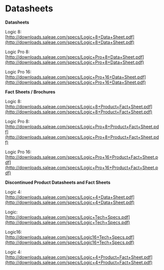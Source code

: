 # Datasheets

**Datasheets**

Logic 8:  
[http://downloads.saleae.com/specs/Logic+8+Data+Sheet.pdf](http://downloads.saleae.com/specs/Logic+8+Data+Sheet.pdf)

Logic Pro 8:  
[http://downloads.saleae.com/specs/Logic+Pro+8+Data+Sheet.pdf](http://downloads.saleae.com/specs/Logic+Pro+8+Data+Sheet.pdf)

Logic Pro 16:  
[http://downloads.saleae.com/specs/Logic+Pro+16+Data+Sheet.pdf](http://downloads.saleae.com/specs/Logic+Pro+16+Data+Sheet.pdf)

**Fact Sheets / Brochures**

Logic 8:  
[http://downloads.saleae.com/specs/Logic+8+Product+Fact+Sheet.pdf](http://downloads.saleae.com/specs/Logic+8+Product+Fact+Sheet.pdf)

Logic Pro 8:  
[http://downloads.saleae.com/specs/Logic+Pro+8+Product+Fact+Sheet.pdf](http://downloads.saleae.com/specs/Logic+Pro+8+Product+Fact+Sheet.pdf)

Logic Pro 16:  
[http://downloads.saleae.com/specs/Logic+Pro+16+Product+Fact+Sheet.pdf](http://downloads.saleae.com/specs/Logic+Pro+16+Product+Fact+Sheet.pdf)

**Discontinued Product Datasheets and Fact Sheets**

Logic 4:  
[http://downloads.saleae.com/specs/Logic+4+Data+Sheet.pdf](http://downloads.saleae.com/specs/Logic+4+Data+Sheet.pdf)

Logic:  
[http://downloads.saleae.com/specs/Logic+Tech+Specs.pdf](http://downloads.saleae.com/specs/Logic+Tech+Specs.pdf)

Logic16:  
[http://downloads.saleae.com/specs/Logic16+Tech+Specs.pdf](http://downloads.saleae.com/specs/Logic16+Tech+Specs.pdf)

Logic 4:  
[http://downloads.saleae.com/specs/Logic+4+Product+Fact+Sheet.pdf](http://downloads.saleae.com/specs/Logic+4+Product+Fact+Sheet.pdf)

